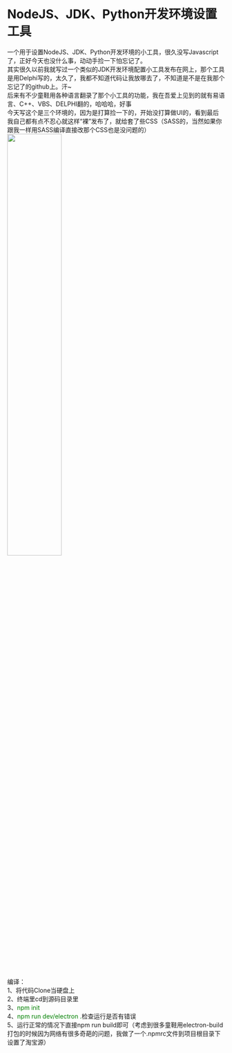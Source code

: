 # NodeJS、JDK、Python开发环境设置工具<br>
一个用于设置NodeJS、JDK、Python开发环境的小工具，很久没写Javascript了，正好今天也没什么事，动动手捡一下怕忘记了。<br>
其实很久以前我就写过一个类似的JDK开发环境配置小工具发布在网上，那个工具是用Delphi写的，太久了，我都不知道代码让我放哪去了，不知道是不是在我那个忘记了的github上。汗~<br>
后来有不少童鞋用各种语言翻录了那个小工具的功能，我在吾爱上见到的就有易语言、C++、VBS、DELPHI翻的，哈哈哈，好事<br>
今天写这个是三个环境的，因为是打算捡一下的，开始没打算做UI的，看到最后我自己都有点不忍心就这样“裸”发布了，就给套了些CSS（SASS的，当然如果你跟我一样用SASS编译直接改那个CSS也是没问题的）<br>
<img src="https://repository-images.githubusercontent.com/307140448/c6b45a00-1721-11eb-9fe6-54d1f78643b7" width="50%" height="50%">
<br>编译：<br>
1、将代码Clone当硬盘上<br>
2、终端里cd到源码目录里<br>
3、<font color=#008000>npm init</font><br>
4、<font color=#008000>npm run dev/electron .</font>检查运行是否有错误<br>
5、运行正常的情况下直接npm run build即可（考虑到很多童鞋用electron-build打包的时候因为网络有很多奇葩的问题，我做了一个.npmrc文件到项目根目录下设置了淘宝源）<br>
